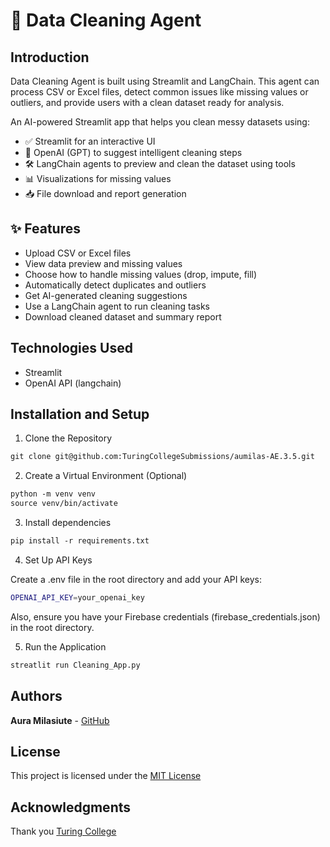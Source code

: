 # 🧼 Data Cleaning Agent

## Introduction

Data Cleaning Agent is built using Streamlit and LangChain. This agent can process CSV or Excel files, detect common issues like missing values or outliers, and provide users with a clean dataset ready for analysis.

An AI-powered Streamlit app that helps you clean messy datasets using:
- ✅ Streamlit for an interactive UI
- 🧠 OpenAI (GPT) to suggest intelligent cleaning steps
- 🛠️ LangChain agents to preview and clean the dataset using tools
- 📊 Visualizations for missing values
- 📥 File download and report generation

## ✨ Features

- Upload CSV or Excel files
- View data preview and missing values
- Choose how to handle missing values (drop, impute, fill)
- Automatically detect duplicates and outliers
- Get AI-generated cleaning suggestions
- Use a LangChain agent to run cleaning tasks
- Download cleaned dataset and summary report

## Technologies Used

- Streamlit
- OpenAI API (langchain)

## Installation and Setup

1. Clone the Repository

```markdown
git clone git@github.com:TuringCollegeSubmissions/aumilas-AE.3.5.git
```

2. Create a Virtual Environment (Optional)

```markdown
python -m venv venv
source venv/bin/activate
```

3. Install dependencies

```markdown
pip install -r requirements.txt
```

4. Set Up API Keys

Create a .env file in the root directory and add your API keys:

```bash
OPENAI_API_KEY=your_openai_key
```

Also, ensure you have your Firebase credentials (firebase_credentials.json) in the root directory.

5. Run the Application

```markdown
streatlit run Cleaning_App.py
```

## Authors

**Aura Milasiute** - [GitHub](https://github.com/auramila)

## License

This project is licensed under the [MIT License](https://choosealicense.com/licenses/mit/)

## Acknowledgments

Thank you [Turing College](https://www.turingcollege.com)
